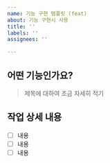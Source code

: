 ```yaml
---
name: 기능 구현 템플릿 (feat)
about: 기능 구현시 사용
title: ''
labels: ''
assignees: ''

---
```


## 어떤 기능인가요?
> 제목에 대하여 조금 자세히 적기

## 작업 상세 내용
- [ ] 내용
- [ ] 내용
- [ ] 내용
